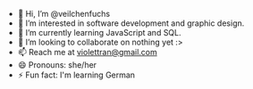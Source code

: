 - 👋 Hi, I’m @veilchenfuchs
- 👀 I’m interested in software development and graphic design.
- 🌱 I’m currently learning JavaScript and SQL.
- 💞️ I’m looking to collaborate on nothing yet :>
- 📫 Reach me at violettran@gmail.com
- 😄 Pronouns: she/her
- ⚡ Fun fact: I'm learning German
